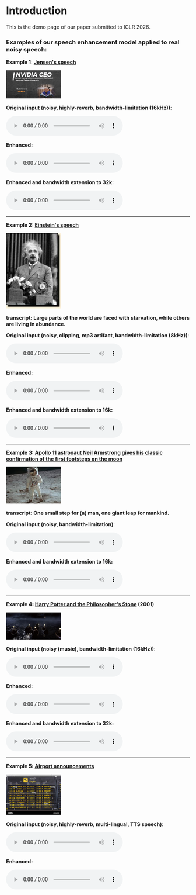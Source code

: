# Introduction

This is the demo page of our paper submitted to ICLR 2026.


### Examples of our speech enhancement model applied to real noisy speech:


**Example 1: [Jensen's speech](https://www.youtube.com/watch?v=zbzCiau3hWc&t=24s)**

<img src="img/Jensen.png" style="width:30%; height:auto;"/>


**Original input (noisy, highly-reverb, bandwidth-limitation (16kHz))**:

<audio style="width:320px" controls="controls">
	<source src="wavs/Run_noisy.wav" type="audio/wav" />
</audio>

**Enhanced:** 

<audio style="width:320px" controls="controls">
	<source src="wavs/Run.wav" type="audio/wav" />
</audio>

**Enhanced and bandwidth extension to 32k:**  

<audio style="width:320px" controls="controls">
	<source src="wavs/Run_32k_kaiser_best.flac" type="audio/wav" />
</audio>

-----------------------------------------------------------

**Example 2: [Einstein's speech](https://history.aip.org/exhibits/einstein/voice3.htm)**

<img src="img/Einstein.jpg" style="width:30%; height:auto;"/>

**transcript: Large parts of the world are faced with starvation, while others are living in abundance.**  	

**Original input (noisy, clipping, mp3 artifact, bandwidth-limitation (8kHz))**:

<audio style="width:320px" controls="controls">
	<source src="wavs/Einstein_mp3_8k_noisy.wav" type="audio/wav" />
</audio>

**Enhanced:** 

<audio style="width:320px" controls="controls">
	<source src="wavs/Einstein_mp3_8k.wav" type="audio/wav" />
</audio>

**Enhanced and bandwidth extension to 16k:**  

<audio style="width:320px" controls="controls">
	<source src="wavs/Einstein_mp3_8k_16k.wav" type="audio/wav" />
</audio>

-----------------------------------------------------------

**Example 3: [Apollo 11 astronaut Neil Armstrong gives his classic confirmation of the first footsteps on the moon](https://science.nasa.gov/resource/sounds-of-mars-one-small-step/)**

<img src="img/Apollo.png" style="width:30%; height:auto;"/>

**transcript: One small step for (a) man, one giant leap for mankind.**  	

**Original input (noisy, bandwidth-limitation)**:

<audio style="width:320px" controls="controls">
	<source src="wavs/sounds-of-mars-one-small-step-earth_noisy.wav" type="audio/wav" />
</audio>


**Enhanced and bandwidth extension to 16k:**  

<audio style="width:320px" controls="controls">
	<source src="wavs/sounds-of-mars-one-small-step-earth_8kto16k.wav" type="audio/wav" />
</audio>

-----------------------------------------------------------

**Example 4: [Harry Potter and the Philosopher's Stone](https://youtu.be/ibRcSCRAyTA?t=22) (2001)**

<img src="img/Potter.png" style="width:30%; height:auto;"/>

**Original input (noisy (music), bandwidth-limitation (16kHz))**:

<audio style="width:320px" controls="controls">
	<source src="wavs/Potter_noisy.wav" type="audio/wav" />
</audio>

**Enhanced:** 

<audio style="width:320px" controls="controls">
	<source src="wavs/Potter.wav" type="audio/wav" />
</audio>

**Enhanced and bandwidth extension to 32k:**  

<audio style="width:320px" controls="controls">
	<source src="wavs/Potter_32k.wav" type="audio/wav" />
</audio>

-----------------------------------------------------------

**Example 5: [Airport announcements](https://www.youtube.com/watch?v=7y9asDUhwTc)**

<img src="img/airport.png" style="width:30%; height:auto;"/>


**Original input (noisy, highly-reverb, multi-lingual, TTS speech)**:

<audio style="width:320px" controls="controls">
	<source src="wavs/airport_noisy.wav" type="audio/wav" />
</audio>

**Enhanced:** 

<audio style="width:320px" controls="controls">
	<source src="wavs/airport.wav" type="audio/wav" />
</audio>
